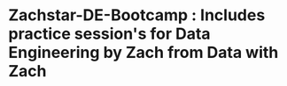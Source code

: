 # Zachstar-DE-Bootcamp : Includes practice session's for Data Engineering by Zach from Data with Zach
